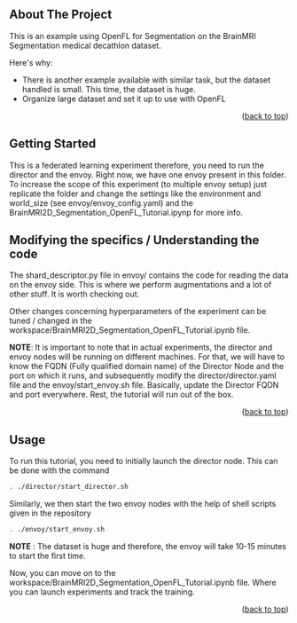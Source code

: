 <!-- ABOUT THE PROJECT -->
## About The Project

This is an example using OpenFL for Segmentation on the BrainMRI Segmentation medical decathlon dataset.

Here's why:
* There is another example available with similar task, but the dataset handled is small. This time, the dataset is huge.
* Organize large dataset and set it up to use with OpenFL


<p align="right">(<a href="#top">back to top</a>)</p>



<!-- GETTING STARTED -->
## Getting Started

This is a federated learning experiment therefore, you need to run the director and the envoy. Right now, we have one envoy present in this folder. To increase the scope of this experiment (to multiple envoy setup) just replicate the folder and change the settings like the environment and world_size (see envoy/envoy_config.yaml) and the BrainMRI2D_Segmentation_OpenFL_Tutorial.ipynp for more info.
 
## Modifying the specifics / Understanding the code

The shard_descriptor.py file in envoy/ contains the code for reading the data on the envoy side. This is where we perform augmentations and a lot of other stuff. It is worth checking out.

Other changes concerning hyperparameters of the experiment can be tuned / changed in the workspace/BrainMRI2D_Segmentation_OpenFL_Tutorial.ipynb file.

**NOTE**: It is important to note that in actual experiments, the director and envoy nodes will be running on different machines. For that, we will have to know the FQDN (Fully qualified domain name) of the Director Node and the port on which it runs, and subsequently modify the director/director.yaml file and the envoy/start_envoy.sh file. Basically, update the Director FQDN and port everywhere. Rest, the tutorial will run out of the box.

<p align="right">(<a href="#top">back to top</a>)</p>


## Usage

To run this tutorial, you need to initially launch the director node. This can be done with the command 
```sh
. ./director/start_director.sh
```


Similarly, we then start the two envoy nodes with the help of shell scripts given in the repository

```sh
. ./envoy/start_envoy.sh
```

**NOTE** : The dataset is huge and therefore, the envoy will take 10-15 minutes to start the first time.

Now, you can move on to the workspace/BrainMRI2D_Segmentation_OpenFL_Tutorial.ipynb file. Where you can launch experiments and track the training.

<p align="right">(<a href="#top">back to top</a>)</p>